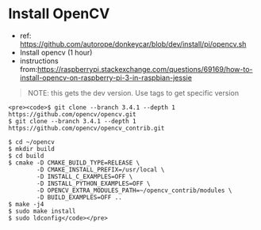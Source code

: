 # Install OpenCV
  * ref: https://github.com/autorope/donkeycar/blob/dev/install/pi/opencv.sh
  * Install opencv (1 hour)
  * instructions from:https://raspberrypi.stackexchange.com/questions/69169/how-to-install-opencv-on-raspberry-pi-3-in-raspbian-jessie
  > NOTE: this gets the dev version. Use tags to get specific version
  
    <pre><code>$ git clone --branch 3.4.1 --depth 1  https://github.com/opencv/opencv.git
    $ git clone --branch 3.4.1 --depth 1 https://github.com/opencv/opencv_contrib.git
    
    $ cd ~/opencv
    $ mkdir build
    $ cd build
    $ cmake -D CMAKE_BUILD_TYPE=RELEASE \
            -D CMAKE_INSTALL_PREFIX=/usr/local \
            -D INSTALL_C_EXAMPLES=OFF \
            -D INSTALL_PYTHON_EXAMPLES=OFF \
            -D OPENCV_EXTRA_MODULES_PATH=~/opencv_contrib/modules \
            -D BUILD_EXAMPLES=OFF ..
    $ make -j4
    $ sudo make install
    $ sudo ldconfig</code></pre>
